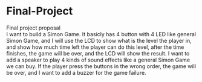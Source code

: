# Final-Project

Final project proposal<br>
I want to build a Simon Game. It basicly has 4 button with 4 LED like general Simon Game, and I will use the LCD to show what is the level the player in, and show how much time left the player can do this level, after the time finishes, the game will be over, and the LCD will show the result. I want to add a speaker to play 4 kinds of sound effects like a general Simon Game we can buy. If the player press the buttons in the wrong order, the game will be over, and I want to add a buzzer for the game failure.
